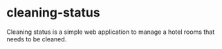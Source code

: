 # cleaning-status
Cleaning status is a simple web application to manage a hotel rooms that needs to be cleaned.
